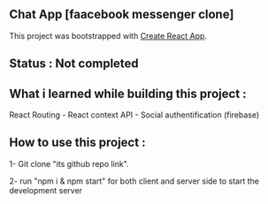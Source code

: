 ## Chat App [faacebook messenger clone]

This project was bootstrapped with [Create React App](https://github.com/facebook/create-react-app).

## Status : Not completed


## What i learned while building this project :

React Routing - React context API - Social authentification (firebase)

## How to use this project :

1- Git clone "its github repo link".

2- run "npm i & npm start" for both client and server side to start the development server
